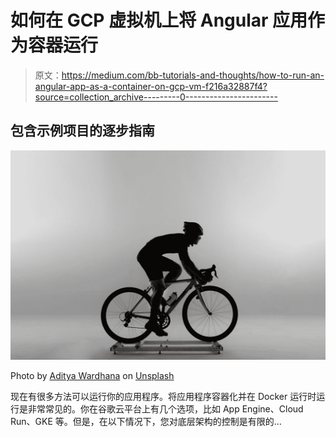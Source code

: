 # 如何在 GCP 虚拟机上将 Angular 应用作为容器运行

> 原文：<https://medium.com/bb-tutorials-and-thoughts/how-to-run-an-angular-app-as-a-container-on-gcp-vm-f216a32887f4?source=collection_archive---------0----------------------->

## 包含示例项目的逐步指南

![](img/c85907aac52719c17a90744dcb2e7d07.png)

Photo by [Aditya Wardhana](https://unsplash.com/@wardhanaaditya?utm_source=medium&utm_medium=referral) on [Unsplash](https://unsplash.com?utm_source=medium&utm_medium=referral)

现在有很多方法可以运行你的应用程序。将应用程序容器化并在 Docker 运行时运行是非常常见的。你在谷歌云平台上有几个选项，比如 App Engine、Cloud Run、GKE 等。但是，在以下情况下，您对底层架构的控制是有限的…